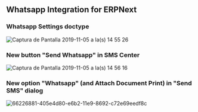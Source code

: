 ## Whatsapp Integration for ERPNext

### Whatsapp Settings doctype
![Captura de Pantalla 2019-11-05 a la(s) 14 55 26](https://user-images.githubusercontent.com/46027152/68233033-22e81080-ffdd-11e9-915f-6ecf946b634c.png)

### New button "Send Whatsapp" in SMS Center
![Captura de Pantalla 2019-11-05 a la(s) 14 56 16](https://user-images.githubusercontent.com/46027152/68233034-22e81080-ffdd-11e9-9ce6-64c048586e09.png)

### New option "Whatsapp" (and Attach Document Print) in "Send SMS" dialog
![66226881-405e4d80-e6b2-11e9-8692-c72e69eedf8c](https://user-images.githubusercontent.com/46027152/68233035-22e81080-ffdd-11e9-9a64-93cc4d5635ab.png)
